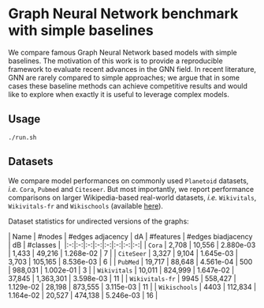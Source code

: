 # Graph Neural Network benchmark with simple baselines

We compare famous Graph Neural Network based models with simple baselines. The motivation of this work is to provide a reproducible framework to evaluate recent advances in the GNN field. In recent literature, GNN are rarely compared to simple approaches; we argue that in some cases these baseline methods can achieve competitive results and would like to explore when exactly it is useful to leverage complex models.

## Usage
```shell
./run.sh
```

## Datasets

We compare model performances on commonly used `Planetoid` datasets, *i.e.* `Cora`, `Pubmed` and `Citeseer`. But most importantly, we report performance comparisons on larger Wikipedia-based real-world datasets, *i.e.* `Wikivitals`, `Wikivitals-fr` and `Wikischools` (available [here](https://netset.telecom-paris.fr/)).

Dataset statistics for undirected versions of the graphs:

| Name | #nodes | #edges adjacency | dA | #features | #edges biadjacency | dB | #classes | 
|:-:|:-:|:-:|:-:|:-:|:-:|:-:|:-:|
| `Cora` | 2,708 | 10,556 | 2.880e-03 | 1,433 | 49,216 | 1.268e-02 | 7 |
| `CiteSeer` | 3,327 | 9,104 | 1.645e-03 | 3,703 | 105,165 | 8.536e-03 | 6 |
| `PubMed` | 19,717 | 88,648 | 4.561e-04 | 500 | 988,031 | 1.002e-01 | 3 |
| `Wikivitals` | 10,011 | 824,999 | 1.647e-02 | 37,845 | 1,363,301 | 3.598e-03 | 11 |
| `Wikivitals-fr` | 9945 | 558,427 | 1.129e-02 | 28,198 | 873,555 | 3.115e-03 | 11 |
| `Wikischools` | 4403 | 112,834 | 1.164e-02 | 20,527 | 474,138 | 5.246e-03 | 16 |
